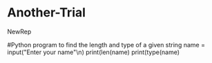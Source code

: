 # Another-Trial
NewRep

#Python program to find the length and type of a given string
name = input("Enter your name"\n)
print(len(name)
print(type(name)

